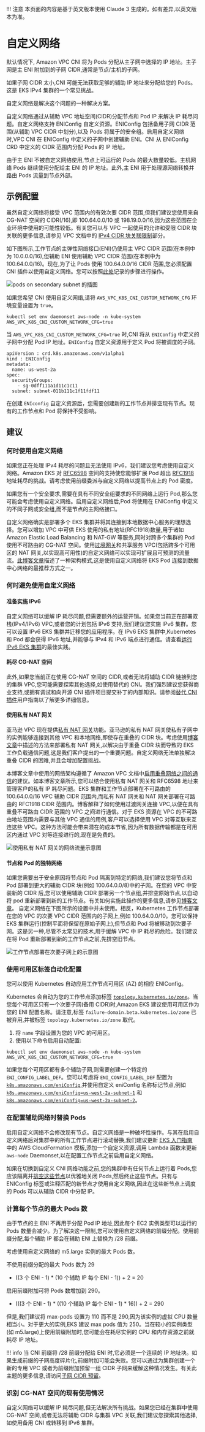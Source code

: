 !!! 注意
    本页面的内容是基于英文版本使用 Claude 3 生成的。如有差异,以英文版本为准。

# 自定义网络

默认情况下, Amazon VPC CNI 将为 Pods 分配从主子网中选择的 IP 地址。主子网是主 ENI 附加到的子网 CIDR,通常是节点/主机的子网。

如果子网 CIDR 太小,CNI 可能无法获取足够的辅助 IP 地址来分配给您的 Pods。这是 EKS IPv4 集群的一个常见挑战。

自定义网络是解决这个问题的一种解决方案。

自定义网络通过从辅助 VPC 地址空间(CIDR)分配节点和 Pod IP 来解决 IP 耗尽问题。自定义网络支持 ENIConfig 自定义资源。ENIConfig 包括备用子网 CIDR 范围(从辅助 VPC CIDR 中划分),以及 Pods 将属于的安全组。启用自定义网络时,VPC CNI 在 ENIConfig 中定义的子网中创建辅助 ENI。CNI 从 ENIConfig CRD 中定义的 CIDR 范围内分配 Pods 的 IP 地址。

由于主 ENI 不被自定义网络使用,节点上可运行的 Pods 的最大数量较低。主机网络 Pods 继续使用分配给主 ENI 的 IP 地址。此外,主 ENI 用于处理源网络转换并路由 Pods 流量到节点外部。

## 示例配置

虽然自定义网络将接受 VPC 范围内的有效次要 CIDR 范围,但我们建议您使用来自 CG-NAT 空间的 CIDR(/16),即 100.64.0.0/10 或 198.19.0.0/16,因为这些范围在企业环境中使用的可能性较低。有关您可以与 VPC 一起使用的允许和受限 CIDR 块关联的更多信息,请参见 VPC 文档中的 [IPv4 CIDR 块关联限制](https://docs.aws.amazon.com/vpc/latest/userguide/configure-your-vpc.html#add-cidr-block-restrictions)部分。

如下图所示,工作节点的主弹性网络接口(ENI)仍使用主 VPC CIDR 范围(在本例中为 10.0.0.0/16),但辅助 ENI 使用辅助 VPC CIDR 范围(在本例中为 100.64.0.0/16)。现在,为了让 Pods 使用 100.64.0.0/16 CIDR 范围,您必须配置 CNI 插件以使用自定义网络。您可以按照[此处](https://docs.aws.amazon.com/eks/latest/userguide/cni-custom-network.html)记录的步骤进行操作。

![pods on secondary subnet 的插图](./image.png)

如果您希望 CNI 使用自定义网络,请将 `AWS_VPC_K8S_CNI_CUSTOM_NETWORK_CFG` 环境变量设置为 `true`。
```
kubectl set env daemonset aws-node -n kube-system AWS_VPC_K8S_CNI_CUSTOM_NETWORK_CFG=true
```

当 `AWS_VPC_K8S_CNI_CUSTOM_NETWORK_CFG=true` 时,CNI 将从 `ENIConfig` 中定义的子网中分配 Pod IP 地址。`ENIConfig` 自定义资源用于定义 Pod 将被调度的子网。
```
apiVersion : crd.k8s.amazonaws.com/v1alpha1
kind : ENIConfig
metadata:
  name: us-west-2a
spec: 
  securityGroups:
    - sg-0dff111a1d11c1c11
  subnet: subnet-011b111c1f11fdf11
```


在创建 `ENIconfig` 自定义资源后，您需要创建新的工作节点并排空现有节点。现有的工作节点和 Pod 将保持不受影响。

## 建议

### 何时使用自定义网络

如果您正在处理 IPv4 耗尽的问题且无法使用 IPv6，我们建议您考虑使用自定义网络。Amazon EKS 对 [RFC6598](https://datatracker.ietf.org/doc/html/rfc6598) 空间的支持使您能够扩展 Pod 超出 [RFC1918](https://datatracker.ietf.org/doc/html/rfc1918) 地址耗尽的挑战。请考虑使用前缀委派与自定义网络以提高节点上的 Pod 密度。

如果您有一个安全要求,需要在具有不同安全组要求的不同网络上运行 Pod,那么您可能会考虑使用自定义网络。启用自定义网络后,Pod 将使用在 ENIConfig 中定义的不同子网或安全组,而不是节点的主网络接口。

自定义网络确实是部署多个 EKS 集群并将其连接到本地数据中心服务的理想选择。您可以增加 VPC 中可供 EKS 使用的私有地址(RFC1918)数量,用于诸如 Amazon Elastic Load Balancing 和 NAT-GW 等服务,同时对跨多个集群的 Pod 使用不可路由的 CG-NAT 空间。使用[过境网关](https://aws.amazon.com/transit-gateway/)和共享服务 VPC(包括跨多个可用区的 NAT 网关,以实现高可用性)的自定义网络可以实现可扩展且可预测的流量流。[此博客文章](https://aws.amazon.com/blogs/containers/eks-vpc-routable-ip-address-conservation/)描述了一种架构模式,这是使用自定义网络将 EKS Pod 连接到数据中心网络的最推荐方式之一。

### 何时避免使用自定义网络

#### 准备实施 IPv6

自定义网络可以缓解 IP 耗尽问题,但需要额外的运营开销。如果您当前正在部署双栈(IPv4/IPv6) VPC,或者您的计划包括 IPv6 支持,我们建议您实施 IPv6 集群。您可以设置 IPv6 EKS 集群并迁移您的应用程序。在 IPv6 EKS 集群中,Kubernetes 和 Pod 都会获得 IPv6 地址,并能够与 IPv4 和 IPv6 端点进行通信。请查看[运行 IPv6 EKS 集群](../ipv6/index.md)的最佳实践。

#### 耗尽 CG-NAT 空间

此外,如果您当前正在使用 CG-NAT 空间的 CIDR,或者无法将辅助 CIDR 链接到您的集群 VPC,您可能需要探索其他选择,如使用替代的 CNI。我们强烈建议您获得商业支持,或拥有调试和向开源 CNI 插件项目提交补丁的内部知识。请参阅[替代 CNI 插件](https://docs.aws.amazon.com/eks/latest/userguide/alternate-cni-plugins.html)用户指南以了解更多详细信息。

#### 使用私有 NAT 网关

亚马逊 VPC 现在提供[私有 NAT 网关](https://docs.aws.amazon.com/vpc/latest/userguide/vpc-nat-gateway.html)功能。亚马逊的私有 NAT 网关使私有子网中的实例能够连接到其他 VPC 和本地网络,即使存在重叠的 CIDR 块。考虑使用[博客文章](https://aws.amazon.com/blogs/containers/addressing-ipv4-address-exhaustion-in-amazon-eks-clusters-using-private-nat-gateways/)中描述的方法来部署私有 NAT 网关,以解决由于重叠 CIDR 块而导致的 EKS 工作负载通信问题,这是我们客户提出的一个重要问题。自定义网络无法单独解决重叠 CIDR 的困难,并且会增加配置挑战。

本博客文章中使用的网络架构遵循了 Amazon VPC 文档中[启用重叠网络之间的通信](https://docs.aws.amazon.com/vpc/latest/userguide/nat-gateway-scenarios.html#private-nat-overlapping-networks)的建议。如本博客文章所示,您可以结合使用私有 NAT 网关和 RFC6598 地址来管理客户的私有 IP 耗尽问题。EKS 集群和工作节点部署在不可路由的 100.64.0.0/16 VPC 辅助 CIDR 范围内,而私有 NAT 网关和 NAT 网关部署在可路由的 RFC1918 CIDR 范围内。博客解释了如何使用过渡网关连接 VPC,以便在具有重叠不可路由 CIDR 范围的 VPC 之间进行通信。对于 EKS 资源在 VPC 的不可路由地址范围内需要与其他 VPC 通信的用例,客户可以选择使用 VPC 对等互联来互连这些 VPC。这种方法可能会带来潜在的成本节省,因为所有数据传输都是在可用区内通过 VPC 对等连接进行的,现在是免费的。

![使用私有 NAT 网关的网络流量示意图](./image-3.png)

#### 节点和 Pod 的独特网络

如果您需要出于安全原因将节点和 Pod 隔离到特定的网络,我们建议您将节点和 Pod 部署到更大的辅助 CIDR 块(例如 100.64.0.0/8)中的子网。在您的 VPC 中安装新的 CIDR 后,您可以使用辅助 CIDR 部署另一个节点组,并排空原始节点,以自动将 pod 重新部署到新的工作节点。有关如何实施此操作的更多信息,请参见[博客文章](https://aws.amazon.com/blogs/containers/optimize-ip-addresses-usage-by-pods-in-your-amazon-eks-cluster/)。
自定义网络在下图所示的设置中并未使用。相反，Kubernetes 工作节点部署在您的 VPC 的次要 VPC CIDR 范围内的子网上,例如 100.64.0.0/10。您可以保持 EKS 集群运行(控制平面将保留在原始子网上),但节点和 Pod 将被移动到次要子网。这是另一种,尽管不太常见的技术,用于缓解 VPC 中 IP 耗尽的危险。我们建议在将 Pod 重新部署到新的工作节点之前,先排空旧节点。

![工作节点部署在次要子网上的示意图](./image-2.png)

### 使用可用区标签自动化配置

您可以使用 Kubernetes 自动应用工作节点可用区 (AZ) 的相应 ENIConfig。

Kubernetes 会自动为您的工作节点添加标签 [`topology.kubernetes.io/zone`](http://topology.kubernetes.io/zone)。当您每个可用区只有一个次要子网(备用 CIDR)时,Amazon EKS 建议使用可用区作为您的 ENI 配置名称。请注意,标签 `failure-domain.beta.kubernetes.io/zone` 已被弃用,并被标签 `topology.kubernetes.io/zone` 取代。

1. 将 `name` 字段设置为您的 VPC 的可用区。
2. 使用以下命令启用自动配置:
```
kubectl set env daemonset aws-node -n kube-system AWS_VPC_K8S_CNI_CUSTOM_NETWORK_CFG=true
```


如果您每个可用区都有多个辅助子网,则需要创建一个特定的 `ENI_CONFIG_LABEL_DEF`。您可以考虑将 `ENI_CONFIG_LABEL_DEF` 配置为 [`k8s.amazonaws.com/eniConfig`](http://k8s.amazonaws.com/eniConfig),并使用自定义 eniConfig 名称标记节点,例如 [`k8s.amazonaws.com/eniConfig=us-west-2a-subnet-1`](http://k8s.amazonaws.com/eniConfig=us-west-2a-subnet-1) 和 [`k8s.amazonaws.com/eniConfig=us-west-2a-subnet-2`](http://k8s.amazonaws.com/eniConfig=us-west-2a-subnet-2)。

### 在配置辅助网络时替换 Pods

启用自定义网络不会修改现有节点。自定义网络是一种破坏性操作。与其在启用自定义网络后对集群中的所有工作节点进行滚动替换,我们建议更新 [EKS 入门指南](https://docs.aws.amazon.com/eks/latest/userguide/getting-started.html) 中的 AWS CloudFormation 模板,添加一个自定义资源,调用 Lambda 函数来更新 `aws-node` Daemonset,以在配置工作节点之前启用自定义网络。

如果在切换到自定义 CNI 网络功能之前,您的集群中有任何节点上运行着 Pods,您应该隔离并[排空这些节点](https://aws.amazon.com/premiumsupport/knowledge-center/eks-worker-node-actions/)以优雅地关闭 Pods,然后终止这些节点。只有与 ENIConfig 标签或注释匹配的新节点才使用自定义网络,因此在这些新节点上调度的 Pods 可以从辅助 CIDR 中分配 IP。

### 计算每个节点的最大 Pods 数

由于节点的主 ENI 不再用于分配 Pod IP 地址,因此每个 EC2 实例类型可以运行的 Pods 数量会减少。为了解决这一限制,您可以使用自定义网络的前缀分配。使用前缀分配,每个辅助 IP 都会在辅助 ENI 上替换为 /28 前缀。

考虑使用自定义网络的 m5.large 实例的最大 Pods 数。

不使用前缀分配的最大 Pods 数为 29

* ((3 个 ENI - 1) * (10 个辅助 IP 每个 ENI - 1)) + 2 = 20

启用前缀附加可将 Pods 数增加到 290。

* (((3 个 ENI - 1) * ((10 个辅助 IP 每个 ENI - 1) * 16)) + 2 = 290

但是,我们建议将 max-pods 设置为 110 而不是 290,因为该实例的虚拟 CPU 数量相当小。对于更大的实例,EKS 建议 max pods 值为 250。当在较小的实例类型(如 m5.large)上使用前缀附加时,您可能会在耗尽实例的 CPU 和内存资源之前就耗尽 IP 地址。

!!! info
当 CNI 前缀将 /28 前缀分配给 ENI 时,它必须是一个连续的 IP 地址块。如果生成前缀的子网高度碎片化,前缀附加可能会失败。您可以通过为集群创建一个新的专用 VPC 或者为前缀附加预留一组 CIDR 子网来缓解这种情况发生。有关此主题的更多信息,请访问[子网 CIDR 预留](https://docs.aws.amazon.com/vpc/latest/userguide/subnet-cidr-reservation.html)。

### 识别 CG-NAT 空间的现有使用情况

自定义网络可以缓解 IP 耗尽问题,但无法解决所有挑战。如果您已经在集群中使用 CG-NAT 空间,或者无法将辅助 CIDR 与集群 VPC 关联,我们建议您探索其他选择,如使用备用 CNI 或转移到 IPv6 集群。
